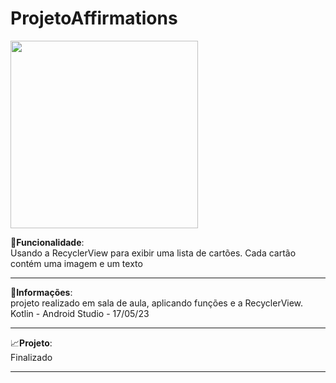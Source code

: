 # ProjetoAffirmations

<img src="https://github.com/Gustavoleiter/ProjetoAffirmations/assets/125610281/8d2743ed-2da6-498b-8d57-47a6cbc1f79b" width="300px" heigth="500px">

🔧<b>Funcionalidade</b>:<br>Usando a RecyclerView para exibir uma lista de cartões. Cada cartão contém uma imagem e um texto 
<hr>
📰<b>Informações</b>: <br> projeto realizado em sala de aula, aplicando funções e a RecyclerView. Kotlin - Android Studio - 17/05/23
<hr>
📈<b>Projeto</b>: <br> Finalizado
<hr>
